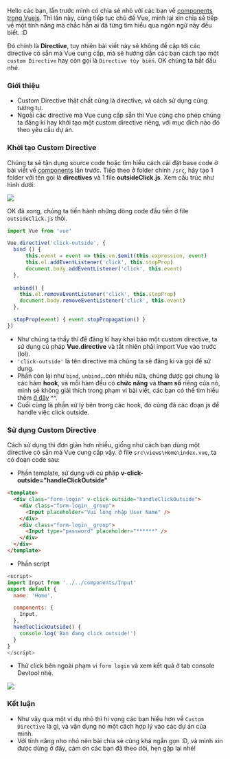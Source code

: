 Hello các bạn, lần trước mình có chia sẻ nhỏ với các bạn về [components trong Vuejs](https://viblo.asia/p/co-ban-ve-components-trong-vuejs-QpmlejBo5rd). Thì lần này, cũng tiếp tục chủ đề Vue, mình lại xin chia sẻ tiếp về một tính năng mà chắc hẳn ai đã từng tìm hiểu qua ngôn ngữ này đều biết. :D

Đó chính là **Directive**, tuy nhiên bài viết này sẽ không đề cập tới các directive có sẵn mà Vue cung cấp, mà sẽ hướng dẫn các bạn cách tạo một `custom Directive` hay còn gọi là `Directive tùy biến`. OK chúng ta bắt đầu nhé.

### Giới thiệu
- Custom Directive thật chất cũng là directive, và cách sử dụng cũng tương tự.
- Ngoài các directive mà Vue cung cấp sẵn thì Vue cũng cho phép chúng ta đăng kí hay khởi tạo một custom directive riêng, với mục đích nào đó theo yêu cầu dự án.

### Khởi tạo Custom Directive
Chúng ta sẽ tận dụng source code hoặc tìm hiểu cách cài đặt base code ở bài viết về [components](https://viblo.asia/p/co-ban-ve-components-trong-vuejs-QpmlejBo5rd) lần trước. Tiếp theo ở folder chính `/src`, hãy tạo 1 folder với tên gọi là **directives** và 1 file **outsideClick.js**. Xem cấu trúc như hình dưới:

![](https://images.viblo.asia/6e8cf0f4-88cd-4ac1-822a-7a7b7cc0b677.PNG)

OK đã xong, chúng ta tiến hành những dòng code đầu tiền ở file `outsideClick.js` thôi.
```js
import Vue from 'vue'

Vue.directive('click-outside', {
  bind () {
      this.event = event => this.vm.$emit(this.expression, event)
      this.el.addEventListener('click', this.stopProp)
      document.body.addEventListener('click', this.event)
  },   
 
  unbind() {
    this.el.removeEventListener('click', this.stopProp)
    document.body.removeEventListener('click', this.event)
  },

  stopProp(event) { event.stopPropagation() }
})
```

- Như chúng ta thấy thì để đăng kí hay khai báo một custom directive, ta sử dụng cú pháp **Vue.directive** và tất nhiên phải import Vue vào trước (lol).
- `'click-outside'` là tên directive mà chúng ta sẽ đăng kí và gọi để sử dụng.
- Phần còn lại như `bind`, `unbind`...còn nhiều nữa, chúng được gọi chung là các hàm **hook**, và mỗi hàm đều có **chức năng** và **tham số** riêng của nó, mình sẽ không giải thích trong phạm vi bài viết, các bạn có thể tìm hiểu thêm [ở đây](https://vuejs.org/v2/guide/custom-directive.html#Hook-Functions) ^^.
- Cuối cùng là phần xử lý bên trong các hook, đó cũng đã các đoạn js để handle việc click outside.

### Sử dụng Custom Directive
Cách sử dụng thì đơn giản hơn nhiều, giống như cách bạn dùng một directive có sẵn mà Vue cung cấp vậy. ở file `src\views\Home\index.vue`, ta có đoạn code sau:
- Phần template, sử dụng với cú pháp **v-click-outside="handleClickOutside"**
```html
<template>
  <div class="form-login" v-click-outside="handleClickOutside">
    <div class="form-login__group">
      <Input placeholder="Vui lòng nhập User Name" />
    </div>
    <div class="form-login__group">
      <Input type="password" placeholder="******" />
    </div>
  </div>
</template>
```

- Phần script
```js
<script>
import Input from '../../components/Input'
export default {
  name: 'Home',

  components: {
    Input,
  },
  handleClickOutside() {
    console.log('Bạn đang click outside!')
  }
}
</script>
```
- Thử click bên ngoài phạm vi `form login` và xem kết quả ở tab console Devtool nhé.

![](https://images.viblo.asia/e8a452a2-d4e0-4324-8739-606a1b079a2a.PNG)

### Kết luận
- Như vậy qua một ví dụ nhỏ thì hi vọng các bạn hiểu hơn về `Custom Directive` là gì, và vận dụng nó một cách hợp lý vào các dự án của mình.
- Với tính năng nho nhỏ nên bài chia sẻ cũng khá ngắn gọn :D, và mình xin được dừng ở đây, cám ơn các bạn đã theo dõi, hẹn gặp lại nhé!